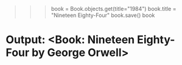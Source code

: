 > > > book = Book.objects.get(title="1984")
> > > book.title = "Nineteen Eighty-Four"
> > > book.save()
> > > book

# Output: <Book: Nineteen Eighty-Four by George Orwell>
